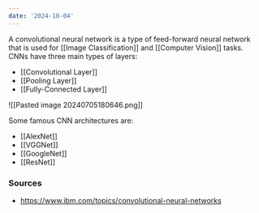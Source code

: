 ```yaml
---
date: '2024-10-04'
---
```


A convolutional neural network is a type of feed-forward neural network that is used for [[Image Classification]] and [[Computer Vision]] tasks. CNNs have three main types of layers:
- [[Convolutional Layer]]
- [[Pooling Layer]]
- [[Fully-Connected Layer]]

![[Pasted image 20240705180646.png]]

Some famous CNN architectures are:
- [[AlexNet]]
- [[VGGNet]]
- [[GoogleNet]]
- [[ResNet]]

### Sources
- https://www.ibm.com/topics/convolutional-neural-networks